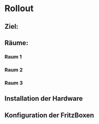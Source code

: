 
# Rollout
## Ziel:
## Räume:
### Raum 1
### Raum 2
### Raum 3
## Installation der Hardware
## Konfiguration der FritzBoxen

<!--stackedit_data:
eyJoaXN0b3J5IjpbLTk0MzczMjE1OCw5MjI5OTM0MzhdfQ==
-->